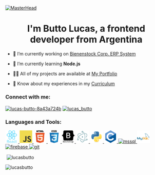 [![MasterHead](https://lh3.googleusercontent.com/fife/AKsag4NF9eUFbTTlhx9K5sucgvZlPWKrXVYC7NXakjtjFx-pnPQe6Me4GBFa392viZVt7juFX6aAg2W-6gTYCZZLMEajfTUm-iJ4cESCvTiNzHV6rVwGvzMqaWsICJO658FM10vyZO7scVGlEF6c8c7vBqM0IWRWslcyw64hXT70iTGzsFm9wQ_IFTkoLgXruNPaTmg2AwS9RJTsGKDib7tqLL0wFov6-O0fBnf6qQwbaPaUMktpY5JpsZQQTMi5JvcF_uZGKJLs4Jbwo-2ijBQPN_ggf0OKq8GQUIsexQ5bMa9djdAvfdFVsnbS0o_LASrEM6jG_Ro9YsaCtVyj-5dY8HRpSquRW9-ho0GmA33mAOl9OZ1Hqp2a7AVeYEOTq9MlgTH-XtvQlbxHF7-HCNlmMqyC8BI3RypKKW1i64McwnP3DjvOpJNFzPpjXQbw24Dy4161jDOCB6LuBWrKZ72ZyQeWRy7MrkMmuutjkp23V-5EyAU77xIeCJ5YGUDO0-hJe4NOwDfyqzxl_3cQ7TliqQ4xcGNNKbvdXYHWlNA7LwJdmHb7EtH7nr3UAJTV2xdHWFXp6RUcZWe_VAgDUQP_0RZtOa5uiBWS1td-qyvKpKIOnZn1_PlaR6-rTj4m9kMbqyqNY_APdvmaprBnLk8GNFHM8GulnTlZnJKO9K9neJzCpT9_JUfqSnjH_yKdmwZQfulbbbtM8YPnFHlLzzN9oCqaIerVxzFrvx3V4t37iqNw5cxQlzHikp78GYk_P0c9yo6EEohyIZwWCjIxtapAoCadM6wIhc0fOWSB3e_v_IpZo8rywVeFb7w7skkI1f2S3nbPZ3f7l2Yn8YmEebpPHQ1cKd9iJ4_wUa22LGZiOdjNqSRchVJ3T8ucurypKXGPjlq1_yUJVJ4LsOWwLU5wFY7-kGk1YcyeTrmdvdIQpJd2Dea2VJITTDhsJgXySdvz1ZL7GIIy8w95Dt0FT-WSsGOiGg4S3ITLMAbfKWKz0CY9eR1-uidZ-UGMA8xXdlQq3C8G0Ywa34opT9O14hxXoawuceKOruFbnMQxDNOu-gjDxprkrfGIcq3jBvElPGj0D6Dl7nHY_tPKqZh8RuhNcO1e_ufF7RpSCFlGR1A3FgFMeGT1XlUjPBgM7baLUOvcHux34EJD5VDZcQVztI8c1_ck04Fcxo3IG4YKSaQvVwEGDsTH3uw9qDvsmRLj5nSWTMspmh1yb1fwmcUoRnBO1yr_3XTBo_JW114eIamAAN-bSiSy3-KsL3Jazv7YABjyPWYv037Lp15RH1An6CZM2X82cyL_XCOreb6jyx7THgfhWK_rBbWYnOYx3zdsbGb9AbmeW0xmF7E7bFEKJp3hXvsgt6yaS9BY2T75cOODY9p3q2CINStEMN4LrQOc3jSmszAGXnJju9XPWfmrpffQzvmXlGPpgXacE9x0-YRtLLhik9m5tZIvhCa38_IwKuBw1BXIAr5Pbr2ISMQkKUmtILTLj7S_D6xcNA_O10ICFlD638abQAjqBaPL6ccm6fvH94lkRMsDkjMy-Tc9QeKL258=w2552-h1276)]([https://drive.google.com/file/d/1JrlIwEsVf2-2WDZsHgu38RNL19xGmLhE/view?usp=drive_link](https://lh3.googleusercontent.com/fife/AKsag4NF9eUFbTTlhx9K5sucgvZlPWKrXVYC7NXakjtjFx-pnPQe6Me4GBFa392viZVt7juFX6aAg2W-6gTYCZZLMEajfTUm-iJ4cESCvTiNzHV6rVwGvzMqaWsICJO658FM10vyZO7scVGlEF6c8c7vBqM0IWRWslcyw64hXT70iTGzsFm9wQ_IFTkoLgXruNPaTmg2AwS9RJTsGKDib7tqLL0wFov6-O0fBnf6qQwbaPaUMktpY5JpsZQQTMi5JvcF_uZGKJLs4Jbwo-2ijBQPN_ggf0OKq8GQUIsexQ5bMa9djdAvfdFVsnbS0o_LASrEM6jG_Ro9YsaCtVyj-5dY8HRpSquRW9-ho0GmA33mAOl9OZ1Hqp2a7AVeYEOTq9MlgTH-XtvQlbxHF7-HCNlmMqyC8BI3RypKKW1i64McwnP3DjvOpJNFzPpjXQbw24Dy4161jDOCB6LuBWrKZ72ZyQeWRy7MrkMmuutjkp23V-5EyAU77xIeCJ5YGUDO0-hJe4NOwDfyqzxl_3cQ7TliqQ4xcGNNKbvdXYHWlNA7LwJdmHb7EtH7nr3UAJTV2xdHWFXp6RUcZWe_VAgDUQP_0RZtOa5uiBWS1td-qyvKpKIOnZn1_PlaR6-rTj4m9kMbqyqNY_APdvmaprBnLk8GNFHM8GulnTlZnJKO9K9neJzCpT9_JUfqSnjH_yKdmwZQfulbbbtM8YPnFHlLzzN9oCqaIerVxzFrvx3V4t37iqNw5cxQlzHikp78GYk_P0c9yo6EEohyIZwWCjIxtapAoCadM6wIhc0fOWSB3e_v_IpZo8rywVeFb7w7skkI1f2S3nbPZ3f7l2Yn8YmEebpPHQ1cKd9iJ4_wUa22LGZiOdjNqSRchVJ3T8ucurypKXGPjlq1_yUJVJ4LsOWwLU5wFY7-kGk1YcyeTrmdvdIQpJd2Dea2VJITTDhsJgXySdvz1ZL7GIIy8w95Dt0FT-WSsGOiGg4S3ITLMAbfKWKz0CY9eR1-uidZ-UGMA8xXdlQq3C8G0Ywa34opT9O14hxXoawuceKOruFbnMQxDNOu-gjDxprkrfGIcq3jBvElPGj0D6Dl7nHY_tPKqZh8RuhNcO1e_ufF7RpSCFlGR1A3FgFMeGT1XlUjPBgM7baLUOvcHux34EJD5VDZcQVztI8c1_ck04Fcxo3IG4YKSaQvVwEGDsTH3uw9qDvsmRLj5nSWTMspmh1yb1fwmcUoRnBO1yr_3XTBo_JW114eIamAAN-bSiSy3-KsL3Jazv7YABjyPWYv037Lp15RH1An6CZM2X82cyL_XCOreb6jyx7THgfhWK_rBbWYnOYx3zdsbGb9AbmeW0xmF7E7bFEKJp3hXvsgt6yaS9BY2T75cOODY9p3q2CINStEMN4LrQOc3jSmszAGXnJju9XPWfmrpffQzvmXlGPpgXacE9x0-YRtLLhik9m5tZIvhCa38_IwKuBw1BXIAr5Pbr2ISMQkKUmtILTLj7S_D6xcNA_O10ICFlD638abQAjqBaPL6ccm6fvH94lkRMsDkjMy-Tc9QeKL258=w2552-h1276))
<h1 align="center">I'm Butto Lucas, a frontend developer from Argentina</h1>

- 🔭 I’m currently working on [Bienenstock Corp. ERP System](https://github.com/MaxiPepa/bienenstock-corp-web)

- 🌱 I’m currently learning **Node.js**

- 👨‍💻 All of my projects are available at [My Portfolio](https://portfolio-lucasbutto.vercel.app/)

- 📄 Know about my experiences in my [Curriculum](https://drive.google.com/file/d/12Al72EWnFuj21_ZZk1SgePvU34VPBQxL/view?usp=sharing)

<h3 align="left">Connect with me:</h3>
<p align="left">
<a href="https://linkedin.com/in/lucas-butto-8a43a724b" target="blank"><img align="center" src="https://raw.githubusercontent.com/rahuldkjain/github-profile-readme-generator/master/src/images/icons/Social/linked-in-alt.svg" alt="lucas-butto-8a43a724b" height="30" width="40" /></a>
<a href="https://instagram.com/lucas_butto" target="blank"><img align="center" src="https://raw.githubusercontent.com/rahuldkjain/github-profile-readme-generator/master/src/images/icons/Social/instagram.svg" alt="lucas_butto" height="30" width="40" /></a>
</p>

<h3 align="left">Languages and Tools:</h3>
<p align="left"> 
  <a href="https://reactjs.org/" target="_blank" rel="noreferrer"> 
    <img src="https://raw.githubusercontent.com/devicons/devicon/master/icons/react/react-original-wordmark.svg" alt="react" width="40" height="40"/> 
  </a> 
  <a href="https://developer.mozilla.org/en-US/docs/Web/JavaScript" target="_blank" rel="noreferrer"> 
    <img src="https://raw.githubusercontent.com/devicons/devicon/master/icons/javascript/javascript-original.svg" alt="javascript" width="40" height="40"/> 
  </a>
  <a href="https://www.w3.org/html/" target="_blank" rel="noreferrer"> 
    <img src="https://raw.githubusercontent.com/devicons/devicon/master/icons/html5/html5-original-wordmark.svg" alt="html5" width="40" height="40"/> 
  </a> 
  <a href="https://www.w3schools.com/css/" target="_blank" rel="noreferrer"> 
    <img src="https://raw.githubusercontent.com/devicons/devicon/master/icons/css3/css3-original-wordmark.svg" alt="css3" width="40" height="40"/> 
  </a> 
  <a href="https://getbootstrap.com" target="_blank" rel="noreferrer"> 
    <img src="https://raw.githubusercontent.com/devicons/devicon/master/icons/bootstrap/bootstrap-plain-wordmark.svg" alt="bootstrap" width="40" height="40"/> 
  </a> 
  <a href="https://www.electronjs.org" target="_blank" rel="noreferrer"> 
    <img src="https://raw.githubusercontent.com/devicons/devicon/master/icons/electron/electron-original.svg" alt="electron" width="40" height="40"/> 
  </a> 
  <a href="https://www.python.org" target="_blank" rel="noreferrer"> 
    <img src="https://raw.githubusercontent.com/devicons/devicon/master/icons/python/python-original.svg" alt="python" width="40" height="40"/> 
  </a> 
  <a href="https://www.cprogramming.com/" target="_blank" rel="noreferrer"> 
    <img src="https://raw.githubusercontent.com/devicons/devicon/master/icons/c/c-original.svg" alt="c" width="40" height="40"/> 
  </a> 
  <a href="https://www.microsoft.com/en-us/sql-server" target="_blank" rel="noreferrer"> 
    <img src="https://www.svgrepo.com/show/303229/microsoft-sql-server-logo.svg" alt="mssql" width="40" height="40"/> 
  </a> 
  <a href="https://www.mysql.com/" target="_blank" rel="noreferrer"> 
    <img src="https://raw.githubusercontent.com/devicons/devicon/master/icons/mysql/mysql-original-wordmark.svg" alt="mysql" width="40" height="40"/> 
  </a> 
  <a href="https://firebase.google.com/" target="_blank" rel="noreferrer"> 
    <img src="https://www.vectorlogo.zone/logos/firebase/firebase-icon.svg" alt="firebase" width="40" height="40"/> 
  </a> 
  <a href="https://git-scm.com/" target="_blank" rel="noreferrer"> 
    <img src="https://www.vectorlogo.zone/logos/git-scm/git-scm-icon.svg" alt="git" width="40" height="40"/> 
  </a> 
</p>

<p>&nbsp;<img align="center" src="https://github-readme-stats.vercel.app/api?username=lucasbutto&show_icons=true&locale=en" alt="lucasbutto" /></p>

<p align="left"> <img src="https://komarev.com/ghpvc/?username=lucasbutto&label=Profile%20views&color=0e75b6&style=flat" alt="lucasbutto" /> </p>
